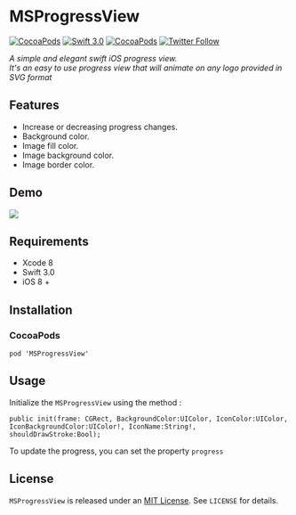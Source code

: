 # MSProgressView

[![CocoaPods](https://img.shields.io/cocoapods/v/MSProgressView.svg)]()
[![Swift 3.0](https://img.shields.io/badge/Swift-3.0-orange.svg?style=flat)](https://developer.apple.com/swift/)
[![CocoaPods](https://img.shields.io/cocoapods/l/MSProgressView.svg)]()
[![Twitter Follow](https://img.shields.io/twitter/follow/ThisIsSubhan.svg?style=social&label=Follow)](https://twitter.com/thisissubhan)

*A simple and elegant swift iOS progress view.<br>It's an easy to use progress view that will animate on any logo provided in SVG format*

## Features

* Increase or decreasing progress changes.
* Background color.
* Image fill color.
* Image background color.
* Image border color.

## Demo
<p align="left"><img src="https://cdn.rawgit.com/mabdulsubhan/MSProgressView/46e7db98/Screenshots/MSProgressView.gif" /></p>

## Requirements
* Xcode 8
* Swift 3.0
* iOS 8 +

## Installation
### CocoaPods
```
pod 'MSProgressView'
```

## Usage
Initialize the `MSProgressView` using the method :
```
public init(frame: CGRect, BackgroundColor:UIColor, IconColor:UIColor, IconBackgroundColor:UIColor!, IconName:String!, shouldDrawStroke:Bool);
```

To update the progress, you can set the property `progress`

## License
`MSProgressView` is released under an [MIT License][mitLink]. See `LICENSE` for details.


[mitLink]:http://opensource.org/licenses/MIT
